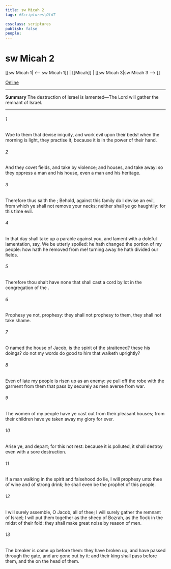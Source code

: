 ```yaml
---
title: sw Micah 2
tags: #Scriptures\OldT

cssclass: scriptures
publish: false
people:
---
```


# sw Micah 2
[[sw Micah 1| <-- sw Micah 1]] | [[Micah]] | [[sw Micah 3|sw Micah 3 --> ]]

[Online](https://churchofjesuschrist.org/study/scriptures/ot/micah/2?lang=eng)

---
__Summary__
The destruction of Israel is lamented—The Lord will gather the remnant of Israel.

---
###### 1 
Woe to them that devise iniquity, and work evil upon their beds! when the morning is light, they practise it, because it is in the power of their hand.

###### 2 
And they covet fields, and take  by violence; and houses, and take  away: so they oppress a man and his house, even a man and his heritage.

###### 3 
Therefore thus saith the ; Behold, against this family do I devise an evil, from which ye shall not remove your necks; neither shall ye go haughtily: for this time  evil.

###### 4 
In that day shall  take up a parable against you, and lament with a doleful lamentation,  say, We be utterly spoiled: he hath changed the portion of my people: how hath he removed  from me! turning away he hath divided our fields.

###### 5 
Therefore thou shalt have none that shall cast a cord by lot in the congregation of the .

###### 6 
Prophesy ye not,  prophesy: they shall not prophesy to them,  they shall not take shame.

###### 7 
O  named the house of Jacob, is the spirit of the  straitened?  these his doings? do not my words do good to him that walketh uprightly?

###### 8 
Even of late my people is risen up as an enemy: ye pull off the robe with the garment from them that pass by securely as men averse from war.

###### 9 
The women of my people have ye cast out from their pleasant houses; from their children have ye taken away my glory for ever.

###### 10 
Arise ye, and depart; for this  not  rest: because it is polluted, it shall destroy  even with a sore destruction.

###### 11 
If a man walking in the spirit and falsehood do lie,  I will prophesy unto thee of wine and of strong drink; he shall even be the prophet of this people.

###### 12 
I will surely assemble, O Jacob, all of thee; I will surely gather the remnant of Israel; I will put them together as the sheep of Bozrah, as the flock in the midst of their fold: they shall make great noise by reason of  men.

###### 13 
The breaker is come up before them: they have broken up, and have passed through the gate, and are gone out by it: and their king shall pass before them, and the  on the head of them.

